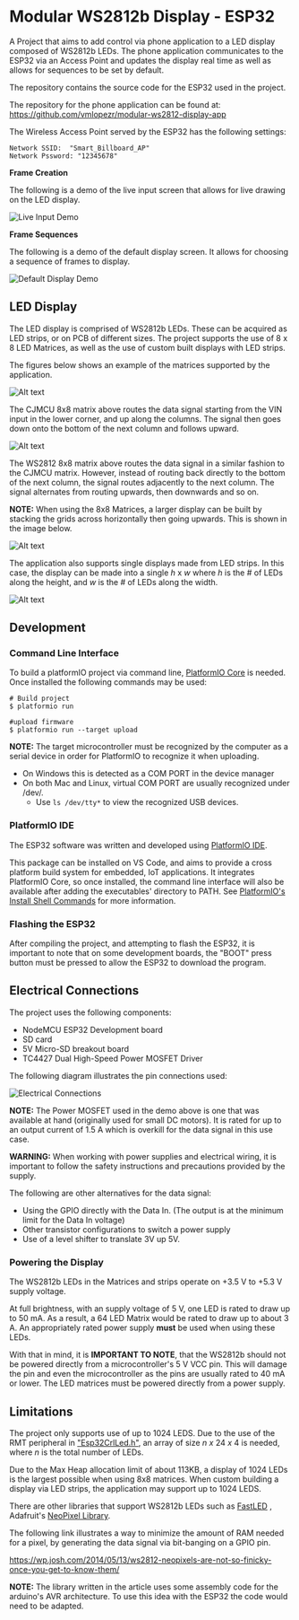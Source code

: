 # Modular WS2812b Display - ESP32

A Project that aims to add control via phone application to a LED display
composed of WS2812b LEDs. The phone application communicates to the ESP32 via an
Access Point and updates the display real time as well as allows for sequences
to be set by default.

The repository contains the source code for the ESP32 used in the project.

The repository for the phone application can be found at:
https://github.com/vmlopezr/modular-ws2812-display-app

The Wireless Access Point served by the ESP32 has the following settings:

```
Network SSID:  "Smart_Billboard_AP"
Network Pssword: "12345678"
```

**Frame Creation**

The following is a demo of the live input screen that allows for live drawing on
the LED display.

![Live Input Demo](./images/Live-Input.gif)

**Frame Sequences**

The following is a demo of the default display screen. It allows for choosing a
sequence of frames to display.

![Default Display Demo](./images/demo.gif)

## LED Display

The LED display is comprised of WS2812b LEDs. These can be acquired as LED strips,
or on PCB of different sizes. The project supports the use of 8 x 8 LED Matrices,
as well as the use of custom built displays with LED strips.

The figures below shows an example of the matrices supported by the application.

![Alt text](./images/CJMCU8x8.png '8 x 8 CJMCU Matrix')

The CJMCU 8x8 matrix above routes the data signal starting from the VIN input in
the lower corner, and up along the columns. The signal then goes down onto the bottom
of the next column and follows upward.

![Alt text](./images/WS2812-8x8.png '8 x 8 WS2812b Matrix')

The WS2812 8x8 matrix above routes the data signal in a similar fashion to the CJMCU
matrix. However, instead of routing back directly to the bottom of the next column,
the signal routes adjacently to the next column. The signal alternates from routing upwards,
then downwards and so on.

**NOTE:** When using the 8x8 Matrices, a larger display can be built by stacking the
grids across horizontally then going upwards. This is shown in the image below.

![Alt text](./images/16x16Matrix.png '16 x 16 Display with 8x8 Matrices')

The application also supports single displays made from LED strips.
In this case, the display can be made into a single _h_ x _w_ where _h_ is the # of
LEDs along the height, and _w_ is the # of LEDs along the width.

![Alt text](./images/Custom-CJMCU-9x9.png '9 x 9 LED Strip Matrix')

## Development

### Command Line Interface

To build a platformIO project via command line, [PlatformIO Core](https://docs.platformio.org/en/latest/core/index.html)
is needed. Once installed the following commands may be used:

```
# Build project
$ platformio run

#upload firmware
$ platformio run --target upload

```

**NOTE:** The target microcontroller must be recognized by the computer as a
serial device in order for PlatformIO to recognize it when uploading.

- On Windows this is detected as a COM PORT in the device manager
- On both Mac and Linux, virtual COM PORT are usually recognized under /dev/.
  - Use `ls /dev/tty*` to view the recognized USB devices.

### PlatformIO IDE

The ESP32 software was written and developed using [PlatformIO IDE](https://docs.platformio.org/en/latest/integration/ide/pioide.html).

This package can be installed on VS Code, and aims to provide a cross platform
build system for embedded, IoT applications. It integrates PlatformIO Core, so
once installed, the command line interface will also be available after adding the executables'
directory to PATH. See [PlatformIO's Install Shell Commands](https://docs.platformio.org/en/latest/core/installation.html#piocore-install-shell-commands) for more information.

### Flashing the ESP32

After compiling the project, and attempting to flash the ESP32, it is important to note that on some development boards, the "BOOT" press button must be pressed to
allow the ESP32 to download the program.

## Electrical Connections

The project uses the following components:

- NodeMCU ESP32 Development board
- SD card
- 5V Micro-SD breakout board
- TC4427 Dual High-Speed Power MOSFET Driver

The following diagram illustrates the pin connections used:

![Electrical Connections](./images/ESP32-PinOut.png)

**NOTE:** The Power MOSFET used in the demo above is one that was available at hand (originally used for small DC motors). It is rated for up to an output current of 1.5 A which is overkill for the data signal in this use case.

**WARNING:** When working with power supplies and electrical wiring, it is important to
follow the safety instructions and precautions provided by the supply.

The following are other alternatives for the data signal:

- Using the GPIO directly with the Data In. (The output is at the minimum limit for the Data In voltage)
- Other transistor configurations to switch a power supply
- Use of a level shifter to translate 3V up 5V.

### Powering the Display

The WS2812b LEDs in the Matrices and strips operate on +3.5 V to +5.3 V supply voltage.

At full brightness, with an supply voltage of 5 V, one LED is rated to draw up to 50 mA.
As a result, a 64 LED Matrix would be rated to draw up to about 3 A. An appropriately
rated power supply **must** be used when using these LEDs.

With that in mind, it is **IMPORTANT TO NOTE**, that the WS2812b should not be powered directly
from a microcontroller's 5 V VCC pin. This will damage the pin and even the microcontroller as the pins are usually rated to 40 mA or lower. The LED matrices must be powered directly from a power
supply.

## Limitations

The project only supports use of up to 1024 LEDS. Due to the use of the RMT peripheral in ["Esp32CrlLed.h"](./include/Esp32.CtrlLed.h), an array of size _n_ _x_ 24 _x_ 4 is needed, where _n_ is the total number of LEDs.

Due to the Max Heap allocation limit of about 113KB, a display of 1024 LEDs is the largest possible when using 8x8 matrices. When custom building a display via LED strips, the application may support up to 1024 LEDS.

There are other libraries that support WS2812b LEDs such as [FastLED](https://github.com/FastLED/FastLED) , Adafruit's [NeoPixel Library](https://github.com/adafruit/Adafruit_NeoPixel).

The following link illustrates a way to minimize the amount of RAM needed for a pixel, by generating the
data signal via bit-banging on a GPIO pin.

https://wp.josh.com/2014/05/13/ws2812-neopixels-are-not-so-finicky-once-you-get-to-know-them/

**NOTE:** The library written in the article uses some assembly code for the arduino's
AVR architecture. To use this idea with the ESP32 the code would need to be adapted.
